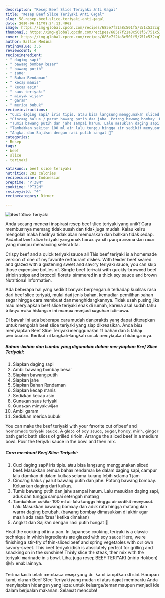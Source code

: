 ```yaml
---
description: "Resep Beef Slice Teriyaki Anti Gagal"
title: "Resep Beef Slice Teriyaki Anti Gagal"
slug: 58-resep-beef-slice-teriyaki-anti-gagal
date: 2020-06-11T08:34:11.496Z
image: https://img-global.cpcdn.com/recipes/685e7f21a8c501f5/751x532cq70/beef-slice-teriyaki-foto-resep-utama.jpg
thumbnail: https://img-global.cpcdn.com/recipes/685e7f21a8c501f5/751x532cq70/beef-slice-teriyaki-foto-resep-utama.jpg
cover: https://img-global.cpcdn.com/recipes/685e7f21a8c501f5/751x532cq70/beef-slice-teriyaki-foto-resep-utama.jpg
author: Hallie Medina
ratingvalue: 3.6
reviewcount: 4
recipeingredient:
- " daging sapi"
- " bawang bombay besar"
- " bawang putih"
- " jahe"
- " Bahan Rendaman"
- " kecap manis"
- " kecap asin"
- " saus teriyaki"
- " minyak wijen"
- " garam"
- " merica bubuk"
recipeinstructions:
- "Cuci daging sapi/ iris tipis. atau bisa langsung menggunakan sliced beef. Masukkan semua bahan rendaman ke dalam daging sapi, campur lalu diamkan di dalam kulkas selama kurang lebih selama 1 jam"
- "Cincang halus / parut bawang putih dan jahe. Potong bawang bombay. Keluarkan daging dari kulkas."
- "Tumis bawang putih dan jahe sampai harum. Lalu masuklan daging sapi, aduk dan tunggu sampai setengah matang"
- "Tambahkan sekitar 100 ml air lalu tunggu hingga air sedikit menyusut. Lalu Masukkan bawang bombay dan aduk rata hingga matang dan warna daging berubah. (bawang bombay dimasukkan di akhir agar masih ada rasa &#39;kres&#39; ketika dimakan)"
- "Angkat dan Sajikan dengan nasi putih hangat 🧡"
categories:
- Resep
tags:
- beef
- slice
- teriyaki

katakunci: beef slice teriyaki 
nutrition: 282 calories
recipecuisine: Indonesian
preptime: "PT38M"
cooktime: "PT32M"
recipeyield: "4"
recipecategory: Dinner

---
```



![Beef Slice Teriyaki](https://img-global.cpcdn.com/recipes/685e7f21a8c501f5/751x532cq70/beef-slice-teriyaki-foto-resep-utama.jpg)

Anda sedang mencari inspirasi resep beef slice teriyaki yang unik? Cara membuatnya memang tidak susah dan tidak juga mudah. Kalau keliru mengolah maka hasilnya tidak akan memuaskan dan bahkan tidak sedap. Padahal beef slice teriyaki yang enak harusnya sih punya aroma dan rasa yang mampu memancing selera kita.

Crispy beef and a quick teriyaki sauce all This beef teriyaki is a homemade version of one of my favorite restaurant dishes. With tender beef seared and glazed with a glistening sweet and savory teriyaki sauce, you can skip those expensive bottles of. Simple beef teriyaki with quickly-browned beef sirloin strips and broccoli florets; simmered in a thick soy sauce and brown Nutritional Information.

Ada beberapa hal yang sedikit banyak berpengaruh terhadap kualitas rasa dari beef slice teriyaki, mulai dari jenis bahan, kemudian pemilihan bahan segar hingga cara membuat dan menghidangkannya. Tidak usah pusing jika mau menyiapkan beef slice teriyaki enak di rumah, karena asal sudah tahu triknya maka hidangan ini mampu menjadi suguhan istimewa.


Di bawah ini ada beberapa cara mudah dan praktis yang dapat diterapkan untuk mengolah beef slice teriyaki yang siap dikreasikan. Anda bisa menyiapkan Beef Slice Teriyaki menggunakan 11 bahan dan 5 tahap pembuatan. Berikut ini langkah-langkah untuk menyiapkan hidangannya.

<!--inarticleads1-->

##### Bahan-bahan dan bumbu yang digunakan dalam menyiapkan Beef Slice Teriyaki:

1. Siapkan  daging sapi
1. Ambil  bawang bombay besar
1. Siapkan  bawang putih
1. Siapkan  jahe
1. Siapkan  Bahan Rendaman
1. Siapkan  kecap manis
1. Sediakan  kecap asin
1. Gunakan  saus teriyaki
1. Gunakan  minyak wijen
1. Ambil  garam
1. Sediakan  merica bubuk


You can make the beef teriyaki with your favorite cut of beef and homemade teriyaki sauce. A glaze of soy sauce, sugar, honey, mirin, ginger bath garlic bath slices of grilled sirloin. Arrange the sliced beef in a medium bowl. Pour the teriyaki sauce in the bowl and then mix. 

<!--inarticleads2-->

##### Cara membuat Beef Slice Teriyaki:

1. Cuci daging sapi/ iris tipis. atau bisa langsung menggunakan sliced beef. Masukkan semua bahan rendaman ke dalam daging sapi, campur lalu diamkan di dalam kulkas selama kurang lebih selama 1 jam
1. Cincang halus / parut bawang putih dan jahe. Potong bawang bombay. Keluarkan daging dari kulkas.
1. Tumis bawang putih dan jahe sampai harum. Lalu masuklan daging sapi, aduk dan tunggu sampai setengah matang
1. Tambahkan sekitar 100 ml air lalu tunggu hingga air sedikit menyusut. Lalu Masukkan bawang bombay dan aduk rata hingga matang dan warna daging berubah. (bawang bombay dimasukkan di akhir agar masih ada rasa &#39;kres&#39; ketika dimakan)
1. Angkat dan Sajikan dengan nasi putih hangat 🧡


Heat the cooking oil in a pan. In Japanese cooking, teriyaki is a classic technique in which ingredients are glazed with soy sauce Here, we&#39;re finishing a stir-fry of thin-sliced beef and spring vegetables with our own savory-sweet. This beef teriyaki dish is absolutely perfect for grilling and snacking on in the sunshine! Thinly slice the steak, then mix with the teriyaki marinade in a bowl. Lihat juga resep BEEF TERIYAKI (mirip Hokben) 😁👍 enak lainnya. 

Terima kasih telah membaca resep yang tim kami tampilkan di sini. Harapan kami, olahan Beef Slice Teriyaki yang mudah di atas dapat membantu Anda menyiapkan hidangan yang lezat untuk keluarga/teman maupun menjadi ide dalam berjualan makanan. Selamat mencoba!
